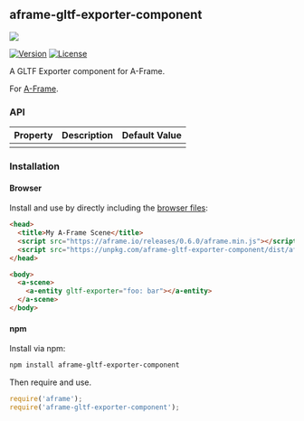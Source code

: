 ## aframe-gltf-exporter-component

![](https://github.com/fernandojsg/aframe-gltf-exporter-component/raw/master/examples/basic/basic.png)

[![Version](http://img.shields.io/npm/v/aframe-gltf-exporter-component.svg?style=flat-square)](https://npmjs.org/package/aframe-gltf-exporter-component)
[![License](http://img.shields.io/npm/l/aframe-gltf-exporter-component.svg?style=flat-square)](https://npmjs.org/package/aframe-gltf-exporter-component)

A GLTF Exporter component for A-Frame.

For [A-Frame](https://aframe.io).

### API

| Property | Description | Default Value |
| -------- | ----------- | ------------- |
|          |             |               |

### Installation

#### Browser

Install and use by directly including the [browser files](dist):

```html
<head>
  <title>My A-Frame Scene</title>
  <script src="https://aframe.io/releases/0.6.0/aframe.min.js"></script>
  <script src="https://unpkg.com/aframe-gltf-exporter-component/dist/aframe-gltf-exporter-component.min.js"></script>
</head>

<body>
  <a-scene>
    <a-entity gltf-exporter="foo: bar"></a-entity>
  </a-scene>
</body>
```

<!-- If component is accepted to the Registry, uncomment this. -->
<!--
Or with [angle](https://npmjs.com/package/angle/), you can install the proper
version of the component straight into your HTML file, respective to your
version of A-Frame:

```sh
angle install aframe-gltf-exporter-component
```
-->

#### npm

Install via npm:

```bash
npm install aframe-gltf-exporter-component
```

Then require and use.

```js
require('aframe');
require('aframe-gltf-exporter-component');
```
